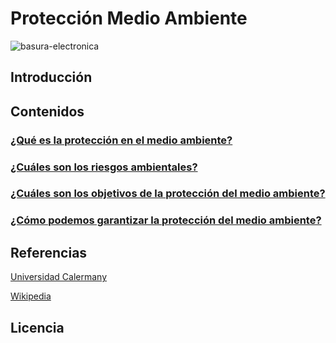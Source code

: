 # Protección Medio Ambiente



![basura-electronica](https://user-images.githubusercontent.com/114906778/201602248-010453eb-09bb-4a0f-a219-c948657a5dab.jpg)
## Introducción
## Contenidos
### [¿Qué es la protección en el medio ambiente?](modulo1/pregunta1.md)

### [¿Cuáles son los riesgos ambientales?](modulo2/pregunta2.md)

### [¿Cuáles son los objetivos de la protección del medio ambiente?](modulo3/pregunta3.md)

### [¿Cómo podemos garantizar la protección del medio ambiente?](modulo4/pregunta4.md)

## Referencias

[Universidad Calermany](https://www.universitatcarlemany.com/actualidad/que-son-los-riesgos-ambientales-principales-ejemplos)

[Wikipedia](https://es.wikipedia.org/wiki/Protecci%C3%B3n_del_medio_ambiente)

## Licencia

